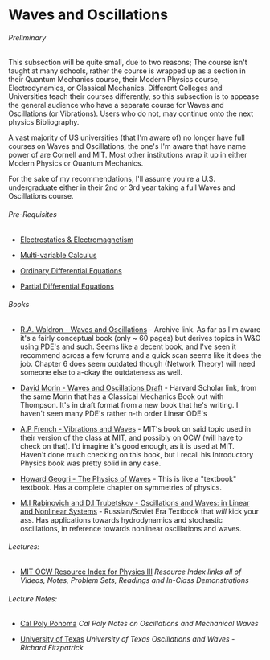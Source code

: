 # Waves and Oscillations

###### Preliminary
  This subsection will be quite small, due to two reasons; The course isn't taught at many schools, rather the course is wrapped up as a section in their Quantum Mechanics course, their Modern Physics course, Electrodynamics, or Classical Mechanics. Different Colleges and Universities teach their courses differently, so this subsection is to appease the general audience who have a separate course for Waves and Oscillations (or Vibrations). Users who do not, may continue onto the next physics Bibliography.

A vast majority of US universities (that I'm aware of) no longer have full courses on Waves and Oscillations, the one's I'm aware that have name power of are Cornell and MIT. Most other institutions wrap it up in either Modern Physics or Quantum Mechanics. 

For the sake of my recommendations, I'll assume you're a U.S. undergraduate either in their 2nd or 3rd year taking a full  Waves and Oscillations course.

###### Pre-Requisites
* [Electrostatics \& Electromagnetism](https://old.reddit.com/r/bibliographies/comments/ajm6ex/physics/)

* [Multi-variable Calculus](https://old.reddit.com/r/bibliographies/comments/ak9let/multivariable_calculus/)

* [Ordinary Differential Equations](https://old.reddit.com/r/bibliographies/comments/akgt8r/differential_equations/)

* [Partial Differential Equations](https://old.reddit.com/r/bibliographies/comments/akgtbv/partial_differential_equations/)


###### Books

 * [R.A. Waldron - Waves and Oscillations](https://archive.org/details/WavesOscillations/page/n67/mode/2up) - Archive link. As far as I'm aware it's a fairly conceptual book (only ~ 60 pages) but derives topics in W&O using PDE's and such. Seems like a decent book, and I've seen it recommend across a few forums and a quick scan seems like it does the job. Chapter 6 does seem outdated though (Network Theory) will need someone else to a-okay the outdateness as well. 

 * [David Morin - Waves and Oscillations Draft](https://scholar.harvard.edu/files/david-morin/files/waves_oscillations.pdf) - Harvard Scholar link, from the same Morin that has a Classical Mechanics Book out with Thompson. It's in draft format from a new book that he's writing. I haven't seen many PDE's rather n-th order Linear ODE's

 * [A.P French - Vibrations and Waves](https://www.amazon.com/Vibrations-Waves-P-French/dp/8123909144) - MIT's book on said topic used in their version of the class at MIT, and possibly on OCW (will have to check on that). I'd imagine it's good enough, as it is used at MIT. Haven't done much checking on this book, but I recall his Introductory Physics book was pretty solid in any case.  

 * [Howard Geogri - The Physics of Waves](https://www.people.fas.harvard.edu/~hgeorgi/onenew.pdf) - This is like a "textbook" textbook. Has a complete chapter on symmetries of physics.

 * [ M.I Rabinovich and D.I Trubetskov -  Oscillations and Waves: in Linear and Nonlinear Systems](https://www.amazon.com/dp/0792304454) - Russian/Soviet Era Textbook that *will* kick your ass. Has applications towards hydrodynamics and stochastic oscillations, in reference towards nonlinear oscillations and waves. 

###### Lectures:

* [MIT OCW Resource Index for Physics III](https://ocw.mit.edu/courses/physics/8-03sc-physics-iii-vibrations-and-waves-fall-2016/resource-index/) *Resource Index links all of Videos, Notes, Problem Sets, Readings and In-Class Demonstrations*

###### Lecture Notes:

* [Cal Poly Ponoma](https://www.cpp.edu/~pbsiegel/supnotes/nts1322.pdf) *Cal Poly Notes on Oscillations and Mechanical Waves*

*  [University of Texas](https://farside.ph.utexas.edu/teaching/315/Waveshtml/index.html) *University of Texas Oscillations and Waves - Richard Fitzpatrick*
